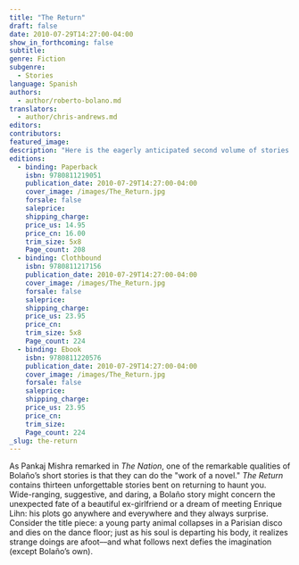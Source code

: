 ```yaml
---
title: "The Return"
draft: false
date: 2010-07-29T14:27:00-04:00
show_in_forthcoming: false
subtitle:
genre: Fiction
subgenre:
  - Stories
language: Spanish
authors:
  - author/roberto-bolano.md
translators:
  - author/chris-andrews.md
editors:
contributors:
featured_image:
description: "Here is the eagerly anticipated second volume of stories by Roberto Bolaño. Tender or etched in acid; hazily suggestive or chillingly definitive: a trove of strangely arresting, short master works. "
editions:
  - binding: Paperback
    isbn: 9780811219051
    publication_date: 2010-07-29T14:27:00-04:00
    cover_image: /images/The_Return.jpg
    forsale: false
    saleprice:
    shipping_charge:
    price_us: 14.95
    price_cn: 16.00
    trim_size: 5x8
    Page_count: 208
  - binding: Clothbound
    isbn: 9780811217156
    publication_date: 2010-07-29T14:27:00-04:00
    cover_image: /images/The_Return.jpg
    forsale: false
    saleprice:
    shipping_charge:
    price_us: 23.95
    price_cn:
    trim_size: 5x8
    Page_count: 224
  - binding: Ebook
    isbn: 9780811220576
    publication_date: 2010-07-29T14:27:00-04:00
    cover_image: /images/The_Return.jpg
    forsale: false
    saleprice:
    shipping_charge:
    price_us: 23.95
    price_cn:
    trim_size:
    Page_count: 224
_slug: the-return
---
```


As Pankaj Mishra remarked in _The Nation_, one of the remarkable qualities of Bolaño’s short stories is that they can do the "work of a novel." _The Return_ contains thirteen unforgettable stories bent on returning to haunt you. Wide-ranging, suggestive, and daring, a Bolaño story might concern the unexpected fate of a beautiful ex-girlfriend or a dream of meeting Enrique Lihn: his plots go anywhere and everywhere and they always surprise. Consider the title piece: a young party animal collapses in a Parisian disco and dies on the dance floor; just as his soul is departing his body, it realizes strange doings are afoot––and what follows next defies the imagination (except Bolaño’s own).

